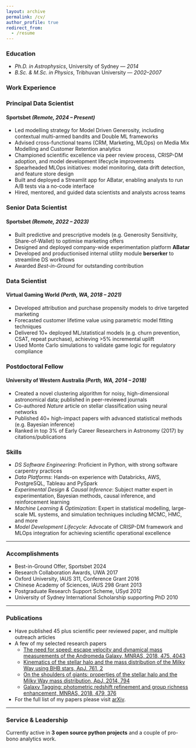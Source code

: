 ```yaml
---
layout: archive
permalink: /cv/
author_profile: true
redirect_from:
  - /resume
---
```


### Education
- *Ph.D. in Astrophysics*, University of Sydney — *2014*  
- *B.Sc. & M.Sc. in Physics*, Tribhuvan University — *2002–2007*

### Work Experience

### Principal Data Scientist  

#### Sportsbet *(Remote, 2024 – Present)*

- Led modelling strategy for Model Driven Generosity, including contextual multi-armed bandits and Double ML frameworks  
- Advised cross-functional teams (CRM, Marketing, MLOps) on Media Mix Modelling and Customer Retention analytics  
- Championed scientific excellence via peer review process, CRISP-DM adoption, and model development lifecycle improvements  
- Spearheaded MLOps initiatives: model monitoring, data drift detection, and feature store design  
- Built and deployed a Streamlit app for ABatar, enabling analysts to run A/B tests via a no-code interface  
- Hired, mentored, and guided data scientists and analysts across teams

### Senior Data Scientist  
#### Sportsbet *(Remote, 2022 – 2023)*

- Built predictive and prescriptive models (e.g. Generosity Sensitivity, Share-of-Wallet) to optimise marketing offers  
- Designed and deployed company-wide experimentation platform **ABatar**  
- Developed and productionised internal utility module **berserker** to streamline DS workflows  
- Awarded *Best-in-Ground* for outstanding contribution

### Data Scientist  
#### Virtual Gaming World *(Perth, WA, 2018 – 2021)*

- Developed attribution and purchase propensity models to drive targeted marketing  
- Forecasted customer lifetime value using parametric model fitting techniques  
- Delivered 10+ deployed ML/statistical models (e.g. churn prevention, CSAT, repeat purchase), achieving >5% incremental uplift  
- Used Monte Carlo simulations to validate game logic for regulatory compliance

### Postdoctoral Fellow  
#### University of Western Australia *(Perth, WA, 2014 – 2018)*

- Created a novel clustering algorithm for noisy, high-dimensional astronomical data; published in peer-reviewed journals  
- Co-authored *Nature* article on stellar classification using neural networks  
- Published 40+ high-impact papers with advanced statistical methods (e.g. Bayesian inference)  
- Ranked in top 3% of Early Career Researchers in Astronomy (2017) by citations/publications


### Skills

- *DS Software Engineering*: Proficient in Python, with strong software carpentry practices  
- *Data Platforms*: Hands-on experience with Databricks, AWS, PostgreSQL, Tableau and PySpark  
- *Experimental Design & Causal Inference*: Subject matter expert in experimentation, Bayesian methods, causal inference, and reinforcement learning  
- *Machine Learning & Optimization*: Expert in statistical modelling, large-scale ML systems, and simulation techniques including MCMC, HMC, and more  
- *Model Development Lifecycle*: Advocate of CRISP-DM framework and MLOps integration for achieving scientific operational excellence

---

### Accomplishments
- Best-in-Ground Offer, Sportsbet 2024
- Research Collaboration Awards, UWA 2017
- Oxford University, IAUS 311, Conference Grant 2016
- Chinese Academy of Sciences, IAUS 298 Grant 2013
- Postgraduate Research Support Scheme, USyd 2012
- University of Sydney International Scholarship supporting PhD 2010

---

### Publications
- Have published 45 plus scientific peer reviewed paper, and multiple outreach articles
- A few of my selected research papers
  * [The need for speed: escape velocity and dynamical mass measurements of the Andromeda Galaxy, MNRAS, 2018, 475, 4043](https://academic.oup.com/mnras/article/475/3/4043/4797184)
  * [Kinematics of the stellar halo and the mass distribution of the Milky Way using BHB stars, ApJ, 761, 2](https://iopscience.iop.org/article/10.1088/0004-637X/761/2/98)
  * [On the shoulders of giants: properties of the stellar halo and the Milky Way mass distribution, ApJ, 2014, 794](https://ui.adsabs.harvard.edu/abs/2014ApJ...794...59K/abstract)
  * [Galaxy Tagging: photometric redshift refinement and group richness enhancement, MNRAS, 2018, 479, 376](https://academic.oup.com/mnras/article/479/3/3746/5039667)
- For the full list of my papers please visit [arXiv](https://arxiv.org/search/astro-ph?query=Kafle%2C+P+R&searchtype=author&abstracts=hide&order=-announced_date_first&size=50).
---

### Service & Leadership

Currently active in **3 open source python projects** and a couple of pro-bono analytics work.